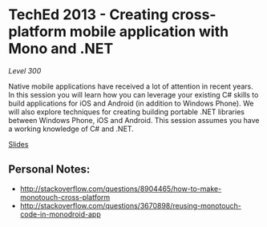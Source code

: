 TechEd 2013 - Creating cross-platform mobile application with Mono and .NET 
======================

_Level 300_

Native mobile applications have received a lot of attention in recent years. In this session you will learn how you can leverage your existing C# skills to build applications for iOS and Android (in addition to Windows Phone). We will also explore techniques for creating building portable .NET libraries between Windows Phone, iOS and Android. This session assumes you have a working knowledge of C# and .NET.

[Slides](https://www.dropbox.com/s/alc84njhgx3nomc/TechEd%202013%20-%20Mobile.pptx)


Personal Notes:
---------------------

 - http://stackoverflow.com/questions/8904465/how-to-make-monotouch-cross-platform
 - http://stackoverflow.com/questions/3670898/reusing-monotouch-code-in-monodroid-app
